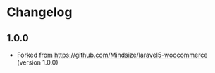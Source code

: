 # Changelog

## 1.0.0
- Forked from https://github.com/Mindsize/laravel5-woocommerce (version 1.0.0)
